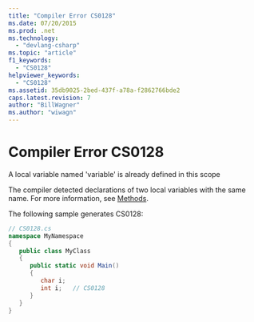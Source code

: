 ```yaml
---
title: "Compiler Error CS0128"
ms.date: 07/20/2015
ms.prod: .net
ms.technology: 
  - "devlang-csharp"
ms.topic: "article"
f1_keywords: 
  - "CS0128"
helpviewer_keywords: 
  - "CS0128"
ms.assetid: 35db9025-2bed-437f-a78a-f2862766bde2
caps.latest.revision: 7
author: "BillWagner"
ms.author: "wiwagn"
---
```

# Compiler Error CS0128
A local variable named 'variable' is already defined in this scope  
  
 The compiler detected declarations of two local variables with the same name. For more information, see [Methods](../../csharp/programming-guide/classes-and-structs/methods.md).  
  
 The following sample generates CS0128:  
  
```csharp  
// CS0128.cs  
namespace MyNamespace  
{  
   public class MyClass  
   {  
      public static void Main()  
      {  
         char i;  
         int i;   // CS0128  
      }  
   }  
}  
```
